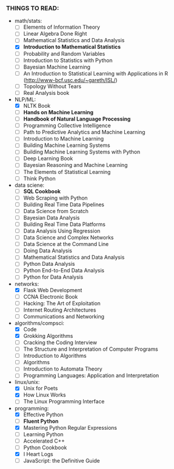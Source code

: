 ### THINGS TO READ:
- math/stats:
    - [ ] Elements of Information Theory
    - [ ] Linear Algebra Done Right
    - [ ] Mathematical Statistics and Data Analysis
    - [X] **Introduction to Mathematical Statistics**
    - [ ] Probability and Random Variables
    - [ ] Introduction to Statistics with Python
    - [ ] Bayesian Machine Learning
    - [ ] An Introduction to Statistical Learning with Applications in R (http://www-bcf.usc.edu/~gareth/ISL/)
    - [ ] Topology Without Tears
    - [ ] Real Analysis book
- NLP/ML:
    - [X] NLTK Book
    - [ ] **Hands on Machine Learning**
    - [ ] **Handbook of Natural Language Processing**
    - [ ] Programming Collective Intelligence
    - [ ] Path to Predictive Analytics and Machine Learning
    - [ ] Introduction to Machine Learning
    - [ ] Building Machine Learning Systems
    - [ ] Building Machine Learning Systems with Python
    - [ ] Deep Learning Book
    - [ ] Bayesian Reasoning and Machine Learning
    - [ ] The Elements of Statistical Learning
    - [ ] Think Python
- data sciene:
    - [ ] **SQL Cookbook**
    - [ ] Web Scraping with Python
    - [ ] Building Real Time Data Pipelines
    - [ ] Data Science from Scratch
    - [ ] Bayesian Data Analysis
    - [ ] Building Real Time Data Platforms
    - [ ] Data Analysis Using Regression
    - [ ] Data Science and Complex Networks
    - [ ] Data Science at the Command Line
    - [ ] Doing Data Analysis
    - [ ] Mathematical Statistics and Data Analysis
    - [ ] Python Data Analysis
    - [ ] Python End-to-End Data Analysis
    - [ ] Python for Data Analysis
- networks:
    - [X] Flask Web Development
    - [ ] CCNA Electronic Book
    - [ ] Hacking: The Art of Exploitation
    - [ ] Internet Routing Architectures
    - [ ] Communications and Networking
- algorithms/compsci:
    - [X] Code
    - [X] Grokking Algorithms
    - [ ] Cracking the Coding Interview
    - [ ] The Structure and Interpretation of Computer Programs
    - [ ] Introduction to Algorithms
    - [ ] Algorithms
    - [ ] Introduction to Automata Theory
    - [ ] Programming Languages: Application and Interpretation
- linux/unix:
    - [X] Unix for Poets
    - [X] How Linux Works
    - [ ] The Linux Programming Interface
- programming:
    - [X] Effective Python
    - [ ] **Fluent Python**
    - [X] Mastering Python Regular Expressions
    - [ ] Learning Python
    - [ ] Accelerated C++
    - [ ] Python Cookbook
    - [X] I Heart Logs
    - [ ] JavaScript: the Definitive Guide 
